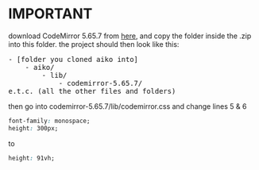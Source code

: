# IMPORTANT

download CodeMirror 5.65.7 from [here](https://codemirror.net/5/codemirror.zip), and copy the folder inside the .zip into this folder.
the project should then look like this:
<pre>
- [folder you cloned aiko into]
    - aiko/
        - lib/
            - codemirror-5.65.7/
e.t.c. (all the other files and folders)
</pre>

then go into codemirror-5.65.7/lib/codemirror.css and change lines 5 & 6
```css
font-family: monospace;
height: 300px;
```
to
```css
height: 91vh;
```